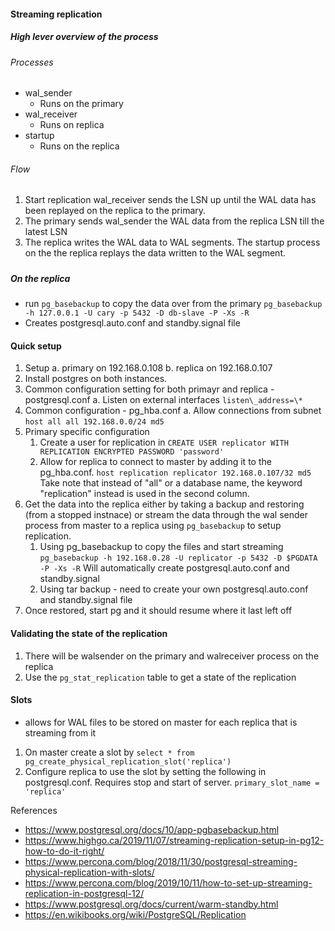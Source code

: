 #### Streaming replication

##### High lever overview of the process

###### Processes

* wal\_sender
    * Runs on the primary
* wal\_receiver
    * Runs on replica
* startup
    * Runs on the replica

###### Flow

1. Start replication wal\_receiver sends the LSN up until the WAL data has been replayed on the replica to the primary.
2. The primary sends wal\_sender the WAL data from the replica LSN till the latest LSN
3. The replica writes the WAL data to WAL segments. The startup process on the the replica replays the data written to the WAL segment.

#####

##### On the replica

* run `pg_basebackup` to copy the data over from the primary
`pg_basebackup -h 127.0.0.1 -U cary -p 5432 -D db-slave -P -Xs -R`
* Creates postgresql.auto.conf and standby.signal file

#### Quick setup

1. Setup
a. primary on 192.168.0.108
b. replica on 192.168.0.107
2. Install postgres on both instances.
3. Common configuration setting for both primayr and replica - postgresql.conf
a. Listen on external interfaces
`listen\_address=\*`
4. Common configuration - pg\_hba.conf
a. Allow connections from subnet
`host all all 192.168.0.0/24 md5`
5. Primary specific configuration
    1. Create a user for replication in
    `CREATE USER replicator WITH REPLICATION ENCRYPTED PASSWORD 'password'`
    2. Allow for replica to connect to master by adding it to the pg\_hba.conf.
    `host replication replicator 192.168.0.107/32 md5`
    Take note that instead of "all" or a database name, the keyword "replication" instead is used in the second column.
6. Get the data into the replica either by taking a backup and restoring (from a stopped instnace) or stream the data through the wal sender process from master to a replica using `pg_basebackup` to setup replication.
    1. Using pg\_basebackup to copy the files and start streaming
    `pg_basebackup -h 192.168.0.28 -U replicator -p 5432 -D $PGDATA -P -Xs -R`
    Will automatically create postgresql.auto.conf and standby.signal
    2. Using tar backup - need to create your own postgresql.auto.conf and standby.signal file
7. Once restored, start pg and it should resume where it last left off

#### Validating the state of the replication

1. There will be walsender on the primary and walreceiver process on the replica
2. Use the `pg_stat_replication` table to get a state of the replication

#### Slots

* allows for WAL files to be stored on master for each replica that is streaming from it

1. On master create a slot by
`select * from pg_create_physical_replication_slot('replica')`
2. Configure replica to use the slot by setting the following in postgresql.conf. Requires stop and start of server.
`primary_slot_name = 'replica'`

References

* https://www.postgresql.org/docs/10/app-pgbasebackup.html
* https://www.highgo.ca/2019/11/07/streaming-replication-setup-in-pg12-how-to-do-it-right/
* https://www.percona.com/blog/2018/11/30/postgresql-streaming-physical-replication-with-slots/
* https://www.percona.com/blog/2019/10/11/how-to-set-up-streaming-replication-in-postgresql-12/
* https://www.postgresql.org/docs/current/warm-standby.html
* https://en.wikibooks.org/wiki/PostgreSQL/Replication